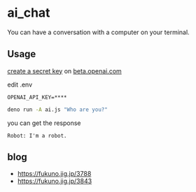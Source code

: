 # ai_chat

You can have a conversation with a computer on your terminal.

## Usage

[create a secret key](https://beta.openai.com/docs/quickstart/build-your-application) on [beta.openai.com](https://beta.openai.com/)

edit .env
```
OPENAI_API_KEY=****
```

```sh
deno run -A ai.js "Who are you?"
```

you can get the response
```
Robot: I'm a robot.
```

## blog

- https://fukuno.jig.jp/3788
- https://fukuno.jig.jp/3843
